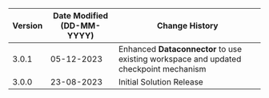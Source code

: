 | **Version** | **Date Modified (DD-MM-YYYY)** | **Change History**                          |
|-------------|--------------------------------|---------------------------------------------|
| 3.0.1       | 05-12-2023                     | Enhanced **Dataconnector** to use existing workspace and updated checkpoint mechanism |
| 3.0.0       | 23-08-2023                     | Initial Solution Release                    |
